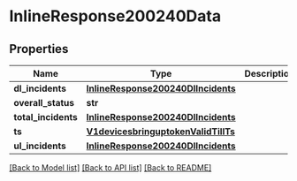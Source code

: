 # InlineResponse200240Data

## Properties
Name | Type | Description | Notes
------------ | ------------- | ------------- | -------------
**dl_incidents** | [**InlineResponse200240DlIncidents**](InlineResponse200240DlIncidents.md) |  | [optional] 
**overall_status** | **str** |  | [optional] 
**total_incidents** | [**InlineResponse200240DlIncidents**](InlineResponse200240DlIncidents.md) |  | [optional] 
**ts** | [**V1devicesbringuptokenValidTillTs**](V1devicesbringuptokenValidTillTs.md) |  | [optional] 
**ul_incidents** | [**InlineResponse200240DlIncidents**](InlineResponse200240DlIncidents.md) |  | [optional] 

[[Back to Model list]](../README.md#documentation-for-models) [[Back to API list]](../README.md#documentation-for-api-endpoints) [[Back to README]](../README.md)

